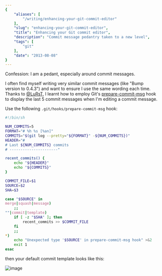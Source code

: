 ```yaml
---
{
    "aliases": [
        "/writing/enhancing-your-git-commit-editor"
    ],
    "slug": "enhancing-your-git-commit-editor",
    "title": "Enhancing your Git commit editor",
    "description": "Commit message pedantry taken to a new level",
    "tags": [
        "git"
    ],
    "date": "2013-08-08"
}
---
```



Confession: I am a pedant, especially around commit messages.

I often find myself writing very similar commit messages (like "Bump
version to 0.4.3") and want to ensure I use the same wording each time.
Thanks to [@LuRsT](https://twitter.com/LuRsT), I learnt how to employ
Git's [prepare-commit-msg](http://git-scm.com/book/en/Customizing-Git-Git-Hooks#Client-Side-Hooks)
hook to display the last 5 commit messages when I'm editing a commit
message.

Use the following `.git/hooks/prepare-commit-msg` hook:

``` bash
#!/bin/sh

NUM_COMMITS=5
FORMAT="# %h %s [%an]"
COMMITS="$(git log --pretty="${FORMAT}" -${NUM_COMMITS})"
HEADER="#
# Last ${NUM_COMMITS} commits
# ----------------------"

recent_commits() {
    echo "${HEADER}"
    echo "${COMMITS}"
}

COMMIT_FILE=$1
SOURCE=$2
SHA=$3

case "$SOURCE" in
merge|squash|message)
    ;;
""|commit|template) 
    if [ -z "$SHA" ]; then
        recent_commits >> $COMMIT_FILE
    fi
    ;;
*) 
    echo "Unexpected type '$SOURCE' in prepare-commit-msg hook" >&2
    exit 1
esac
```

then your default commit template looks like this:

![image](/images/screenshots/git-commit-editor.png)
